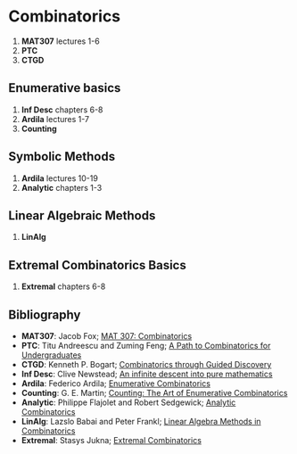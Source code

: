 # Combinatorics
1. **MAT307** lectures 1-6
2. **PTC**
3. **CTGD**
## Enumerative basics
1. **Inf Desc** chapters 6-8
2. **Ardila** lectures 1-7
3. **Counting**
## Symbolic Methods
1. **Ardila** lectures 10-19
2. **Analytic** chapters 1-3
## Linear Algebraic Methods
1. **LinAlg**
## Extremal Combinatorics Basics
1. **Extremal** chapters 6-8
## Bibliography
* **MAT307**: Jacob Fox; [MAT 307: Combinatorics](https://math.mit.edu/~fox/MAT307.html)
* **PTC**: Titu Andreescu and Zuming Feng; [A Path to Combinatorics for Undergraduates](https://mathematicalolympiads.wordpress.com/wp-content/uploads/2012/08/a_path_to_combinatorics_for_undergraduates.pdf)
* **CTGD**: Kenneth P. Bogart; [Combinatorics through Guided Discovery](https://bogart.openmathbooks.org/ctgd/colophon-1.html)
* **Inf Desc**: Clive Newstead; [An infinite descent into pure mathematics](https://infinitedescent.xyz/dl/infdesc.pdf)
* **Ardila**: Federico Ardila; [Enumerative Combinatorics](https://www.youtube.com/watch?v=pCJNjW8kMIg&list=PL-XzhVrXIVeSi7xym1XAfFIxOAaHVhjtP&index=1)
* **Counting**: G. E. Martin; [Counting: The Art of Enumerative Combinatorics](https://link.springer.com/book/10.1007/978-1-4757-4878-9)
* **Analytic**: Philippe Flajolet and Robert Sedgewick; [Analytic Combinatorics](https://algo.inria.fr/flajolet/Publications/book.pdf)
* **LinAlg**: Lazslo Babai and Peter Frankl; [Linear Algebra Methods in Combinatorics](https://people.cs.uchicago.edu/~laci/babai-frankl-book2022.pdf)
* **Extremal**: Stasys Jukna; [Extremal Combinatorics](https://www.mathematik.uni-muenchen.de/~kpanagio/draft.pdf)

